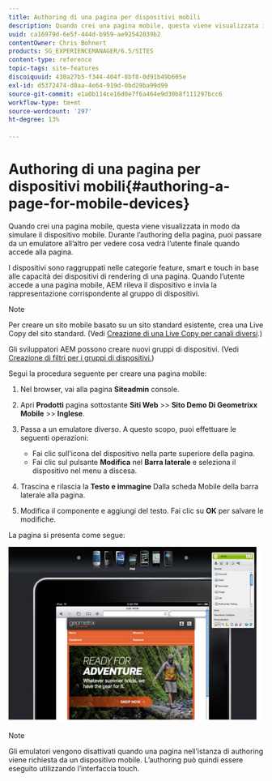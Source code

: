```yaml
---
title: Authoring di una pagina per dispositivi mobili
description: Quando crei una pagina mobile, questa viene visualizzata in modo da simulare il dispositivo mobile. Durante l’authoring della pagina, puoi passare da un emulatore all’altro per vedere cosa vedrà l’utente finale quando accede alla pagina.
uuid: ca16979d-6e5f-444d-b959-ae92542039b2
contentOwner: Chris Bohnert
products: SG_EXPERIENCEMANAGER/6.5/SITES
content-type: reference
topic-tags: site-features
discoiquuid: 430a27b5-f344-404f-8bf8-0d91b49b605e
exl-id: d5372474-d8aa-4e64-919d-0bd29ba99d99
source-git-commit: e1a0b114ce16d0e7f6a464e9d30b8f111297bcc6
workflow-type: tm+mt
source-wordcount: '297'
ht-degree: 13%

---
```


# Authoring di una pagina per dispositivi mobili{#authoring-a-page-for-mobile-devices}

Quando crei una pagina mobile, questa viene visualizzata in modo da simulare il dispositivo mobile. Durante l’authoring della pagina, puoi passare da un emulatore all’altro per vedere cosa vedrà l’utente finale quando accede alla pagina.

I dispositivi sono raggruppati nelle categorie feature, smart e touch in base alle capacità dei dispositivi di rendering di una pagina. Quando l’utente accede a una pagina mobile, AEM rileva il dispositivo e invia la rappresentazione corrispondente al gruppo di dispositivi.

>[!NOTE]
>
>Per creare un sito mobile basato su un sito standard esistente, crea una Live Copy del sito standard. (Vedi [Creazione di una Live Copy per canali diversi](/help/sites-administering/msm-livecopy.md).)
>
>Gli sviluppatori AEM possono creare nuovi gruppi di dispositivi. (Vedi [Creazione di filtri per i gruppi di dispositivi.](/help/sites-developing/groupfilters.md))

Segui la procedura seguente per creare una pagina mobile:

1. Nel browser, vai alla pagina **Siteadmin** console.
1. Apri **Prodotti** pagina sottostante **Siti Web** >> **Sito Demo Di Geometrixx Mobile** >> **Inglese**.

1. Passa a un emulatore diverso. A questo scopo, puoi effettuare le seguenti operazioni:

   * Fai clic sull’icona del dispositivo nella parte superiore della pagina.
   * Fai clic sul pulsante **Modifica** nel **Barra laterale** e seleziona il dispositivo nel menu a discesa.

1. Trascina e rilascia la **Testo e immagine** Dalla scheda Mobile della barra laterale alla pagina.
1. Modifica il componente e aggiungi del testo. Fai clic su **OK** per salvare le modifiche.

La pagina si presenta come segue:

![mobileipademu](assets/mobileipademu.png)

>[!NOTE]
>
>Gli emulatori vengono disattivati quando una pagina nell’istanza di authoring viene richiesta da un dispositivo mobile. L’authoring può quindi essere eseguito utilizzando l’interfaccia touch.
